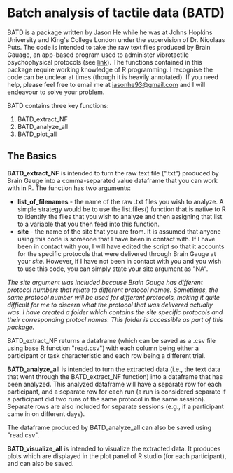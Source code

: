 # Batch analysis of tactile data (BATD)

BATD is a package written by Jason He while he was at Johns Hopkins University and King's College London under the supervision of Dr. Nicolaas Puts. The code is intended to take the raw text files produced by Brain Gauage, an app-based program used to administer vibrotactile psychophysical protocols (see [link](https://www.corticalmetrics.com/)). The functions contained in this package require working knowledge of R programming. I recognise the code can be unclear at times (though it is heavily annotated). If you need help, please feel free to email me at jasonhe93@gmail.com and I will endeavour to solve your problem. 

BATD contains three key functions:

1. BATD_extract_NF
2. BATD_analyze_all
3. BATD_plot_all


## The Basics 

**BATD_extract_NF** is intended to turn the raw text file (".txt") produced by Brain Gauge into a comma-separated value dataframe that you can work with in R. The function has two arguments:
* **list_of_filenames** - the name of the raw .txt files you wish to analyze. A simple strategy would be to use the list.files() function that is native to R to identify the files that you wish to analyze and then assigning that list to a variable that you then feed into this function. 
* **site** - the name of the site that you are from. It is assumed that anyone using this code is someone that I have been in contact with. If I have been in contact with you, I will have edited the script so that it accounts for the specific protocols that were delivered through Brain Gauge at your _site_. However, if I have not been in contact with you and you wish to use this code, you can simply state your site argument as "NA". 

*The site argument was included because Brain Gauge has different protocol numbers that relate to different protocol names. Sometimes, the same protocol number will be used for different protocols, making it quite difficult for me to discern what the protocol that was delivered actually was. I have created a folder which contains the site specific protocols and their corresponding protocl names. This folder is accessible as part of this package.*

BATD_extract_NF returns a dataframe (which can be saved as a .csv file using base R function "read.csv") with each column being either a participant or task characteristic and each row being a different trial. 

**BATD_analyze_all** is intended to turn the extracted data (i.e., the text data that went through the BATD_extract_NF function) into a dataframe that has been analyzed. This analyzed dataframe will have a separate row for each participant, and a separate row for each run (a run is considered separate if a participant did two runs of the same protocol in the same session). Separate rows are also included for separate sessions (e.g., if a participant came in on different days). 

The dataframe produced by BATD_analyze_all can also be saved using "read.csv". 

**BATD_visualize_all** is intended to visualize the extracted data. It produces plots which are displayed in the plot panel of R studio (for each participant), and can also be saved. 



